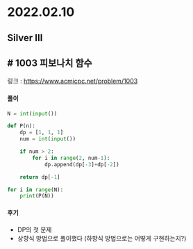 # 2022.02.10

## Silver III

## # 1003 피보나치 함수

링크 : https://www.acmicpc.net/problem/1003



#### 풀이

```python
N = int(input())

def P(n):
    dp = [1, 1, 1]
    num = int(input())

    if num > 2:
        for i in range(2, num-1):
            dp.append(dp[-3]+dp[-2])

    return dp[-1]

for i in range(N):
    print(P(N))
```



#### 후기

* DP의 첫 문제
* 상향식 방법으로 풀이했다 (하향식 방법으로는 어떻게 구현하는지?)









